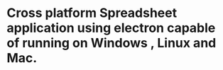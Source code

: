 # Cross platform Spreadsheet application using electron capable of running on Windows , Linux and Mac. 